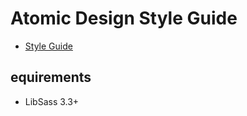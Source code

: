 # Atomic Design Style Guide

* [Style Guide](https://nukos.github.io/atomic-sass.nukos.kitchen/)

## equirements
*  LibSass 3.3+